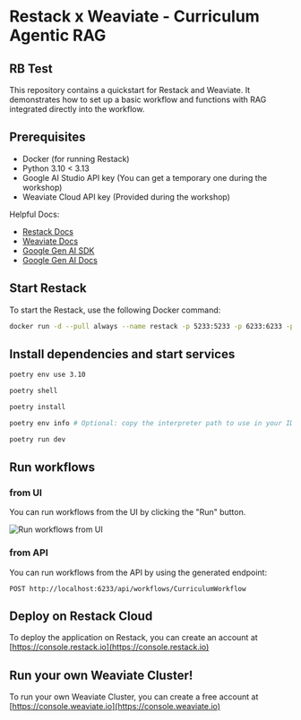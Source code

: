 # Restack x Weaviate - Curriculum Agentic RAG

## RB Test

This repository contains a quickstart for Restack and Weaviate.
It demonstrates how to set up a basic workflow and functions with RAG integrated directly into the workflow.

## Prerequisites

- Docker (for running Restack)
- Python 3.10 < 3.13
- Google AI Studio API key (You can get a temporary one during the workshop)
- Weaviate Cloud API key (Provided during the workshop)

Helpful Docs:

- [Restack Docs](https://docs.restackio)
- [Weaviate Docs](https://weaviate.io/)
- [Google Gen AI SDK](https://googleapis.github.io/python-genai/)
- [Google Gen AI Docs](https://ai.google.dev/gemini-api/docs/sdks)

## Start Restack

To start the Restack, use the following Docker command:

```bash
docker run -d --pull always --name restack -p 5233:5233 -p 6233:6233 -p 7233:7233 ghcr.io/restackio/restack:main
```

## Install dependencies and start services

```bash
poetry env use 3.10
```

```bash
poetry shell
```

```bash
poetry install
```

```bash
poetry env info # Optional: copy the interpreter path to use in your IDE (e.g. Cursor, VSCode, etc.)
```

```bash
poetry run dev
```

## Run workflows

### from UI

You can run workflows from the UI by clicking the "Run" button.

![Run workflows from UI](./screenshot-api-endpoints.png)

### from API

You can run workflows from the API by using the generated endpoint:

`POST http://localhost:6233/api/workflows/CurriculumWorkflow`

## Deploy on Restack Cloud

To deploy the application on Restack, you can create an account at [https://console.restack.io](https://console.restack.io)


## Run your own Weaviate Cluster!

To run your own Weaviate Cluster, you can create a free account at [https://console.weaviate.io](https://console.weaviate.io)